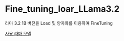 # Fine_tuning_loar_LLama3.2
라마 3.2 1B 버전을 Load 및 양자화를 이용하여 FineTuning

[사용 라마 모델](https://huggingface.co/meta-llama/Llama-3.2-1B)
